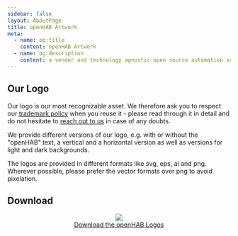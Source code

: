 ```yaml
---
sidebar: false
layout: AboutPage
title: openHAB Artwork
meta:
  - name: og:title
    content: openHAB Artwork
  - name: og:description
    content: a vendor and technology agnostic open source automation software for your home
---
```


<style>
.big-title {
  font-family: 'Open Sans', sans-serif;
  font-size: 2rem;
  font-weight: 400;
  text-align: center;
}
img.illustration {
  width: 30%;
  align: center;
}
@media (max-width: 719px) {
  img.illustration {
    width: 100%;
    align: center;
  }
}
</style>

## Our Logo

Our logo is our most recognizable asset. We therefore ask you to respect our [trademark policy](/about/trademark) when you reuse it - please read through it in detail and do not hesitate to [reach out to us](/about/trademark.html#contact) in case of any doubts.

We provide different versions of our logo, e.g. with or without the "openHAB" text, a vertical and a horizontal version as well as versions for light and dark backgrounds.

The logos are provided in different formats like svg, eps, ai and png. Wherever possible, please prefer the vector formats over png to avoid pixelation.

## Download

<center>
  <a href="openhab-logo.zip">
    <img src="openhab-logo-square.png" /><br/>
    Download the openHAB Logos
  </a>
</center>
